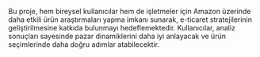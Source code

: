 Bu proje, hem bireysel kullanıcılar hem de işletmeler için Amazon üzerinde daha etkili ürün araştırmaları yapma imkanı sunarak, e-ticaret stratejilerinin geliştirilmesine katkıda bulunmayı hedeflemektedir. Kullanıcılar, analiz sonuçları sayesinde pazar dinamiklerini daha iyi anlayacak ve ürün seçimlerinde daha doğru adımlar atabilecektir.
